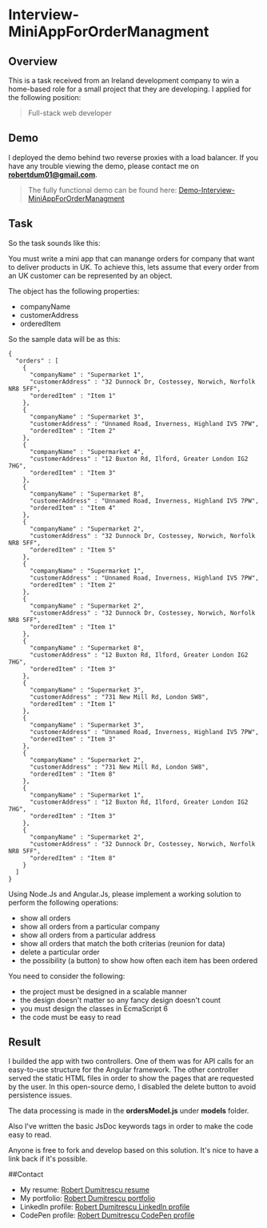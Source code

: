 # Interview-MiniAppForOrderManagment

## Overview
This is a task received from an Ireland development company to win a home-based role for a small project that they are developing.
I applied for the following position:

> Full-stack web developer


## Demo

I deployed the demo behind two reverse proxies with a load balancer. If you have any trouble viewing the demo, please contact me on **robertdum01@gmail.com**.
> The fully functional demo can be found here: [Demo-Interview-MiniAppForOrderManagment](http://demoordermanagment.rdumitrescu.com/)


## Task

So the task sounds like this:

You must write a mini app that can manange orders for company that want to deliver products in UK.
To achieve this, lets assume that every order from an UK customer can be represented by an object.

The object has the following properties:

- companyName
- customerAddress
- orderedItem

So the sample data will be as this:

```
{
  "orders" : [
    {
      "companyName" : "Supermarket 1",
      "customerAddress" : "32 Dunnock Dr, Costessey, Norwich, Norfolk NR8 5FF",
      "orderedItem" : "Item 1"
    },
    {
      "companyName" : "Supermarket 3",
      "customerAddress" : "Unnamed Road, Inverness, Highland IV5 7PW",
      "orderedItem" : "Item 2"
    },
    {
      "companyName" : "Supermarket 4",
      "customerAddress" : "12 Buxton Rd, Ilford, Greater London IG2 7HG",
      "orderedItem" : "Item 3"
    },
    {
      "companyName" : "Supermarket 8",
      "customerAddress" : "Unnamed Road, Inverness, Highland IV5 7PW",
      "orderedItem" : "Item 4"
    },
    {
      "companyName" : "Supermarket 2",
      "customerAddress" : "32 Dunnock Dr, Costessey, Norwich, Norfolk NR8 5FF",
      "orderedItem" : "Item 5"
    },
    {
      "companyName" : "Supermarket 1",
      "customerAddress" : "Unnamed Road, Inverness, Highland IV5 7PW",
      "orderedItem" : "Item 2"
    },
    {
      "companyName" : "Supermarket 2",
      "customerAddress" : "32 Dunnock Dr, Costessey, Norwich, Norfolk NR8 5FF",
      "orderedItem" : "Item 1"
    },
    {
      "companyName" : "Supermarket 8",
      "customerAddress" : "12 Buxton Rd, Ilford, Greater London IG2 7HG",
      "orderedItem" : "Item 3"
    },
    {
      "companyName" : "Supermarket 3",
      "customerAddress" : "731 New Mill Rd, London SW8",
      "orderedItem" : "Item 1"
    },
    {
      "companyName" : "Supermarket 3",
      "customerAddress" : "Unnamed Road, Inverness, Highland IV5 7PW",
      "orderedItem" : "Item 3"
    },
    {
      "companyName" : "Supermarket 2",
      "customerAddress" : "731 New Mill Rd, London SW8",
      "orderedItem" : "Item 8"
    },
    {
      "companyName" : "Supermarket 1",
      "customerAddress" : "12 Buxton Rd, Ilford, Greater London IG2 7HG",
      "orderedItem" : "Item 3"
    },
    {
      "companyName" : "Supermarket 2",
      "customerAddress" : "32 Dunnock Dr, Costessey, Norwich, Norfolk NR8 5FF",
      "orderedItem" : "Item 8"
    }
  ]
}
```

Using Node.Js and Angular.Js, please implement a working solution to perform the following operations:

- show all orders
- show all orders from a particular company
- show all orders from a particular address
- show all orders that match the both criterias (reunion for data)
- delete a particular order
- the possibility (a button) to show how often each item has been ordered

You need to consider the following:

- the project must be designed in a scalable manner
- the design doesn't matter so any fancy design doesn't count
- you must design the classes in EcmaScript 6
- the code must be easy to read


## Result

I builded the app with two controllers. One of them was for API calls for an easy-to-use structure for the Angular framework.
The other controller served the static HTML files in order to show the pages that are requested by the user.
In this open-source demo, I disabled the delete button to avoid persistence issues.

The data processing is made in the **ordersModel.js** under **models** folder.

Also I've written the basic JsDoc keywords tags in order to make the code easy to read.

Anyone is free to fork and develop based on this solution. It's nice to have a link back if it's possible.


##Contact

- My resume: [Robert Dumitrescu resume](http://rdumitrescu.com/resume)
- My portfolio: [Robert Dumitrescu portfolio](http://rdumitrescu.com/portfolio/)
- LinkedIn profile: [Robert Dumitrescu LinkedIn profile](https://ro.linkedin.com/in/robertdumitrescu)
- CodePen profile: [Robert Dumitrescu CodePen profile](http://codepen.io/robertdumitrescu/)


